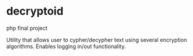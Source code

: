 # decryptoid
php final project

Utility that allows user to cypher/decypher text using several encryption algorithms. 
Enables logging in/out functionality.
